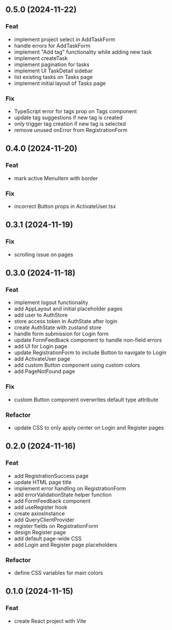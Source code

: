 ## 0.5.0 (2024-11-22)

### Feat

- implement project select in AddTaskForm
- handle errors for AddTaskForm
- implement "Add tag" functionality while adding new task
- implement createTask
- implement pagination for tasks
- implement UI TaskDetail sidebar
- list existing tasks on Tasks page
- implement initial layout of Tasks page

### Fix

- TypeScript error for tags prop on Tags component
- update tag suggestions if new tag is created
- only trigger tag creation if new tag is selected
- remove unused onError from RegistrationForm

## 0.4.0 (2024-11-20)

### Feat

- mark active MenuItem with border

### Fix

- incorrect Button props in ActivateUser.tsx

## 0.3.1 (2024-11-19)

### Fix

- scrolling issue on pages

## 0.3.0 (2024-11-18)

### Feat

- implement logout functionality
- add AppLayout and initial placeholder pages
- add user to AuthStore
- store access token in AuthState after login
- create AuthState with zustand store
- handle form submission for Login form
- update FormFeedback component to handle non-field errors
- add UI for Login page
- update RegistrationForm to include Button to navigate to Login
- add ActivateUser page
- add custom Button component using custom colors
- add PageNotFound page

### Fix

- custom Button component overwrites default type attribute

### Refactor

- update CSS to only apply center on Login and Register pages

## 0.2.0 (2024-11-16)

### Feat

- add RegistrationSuccess page
- update HTML page title
- implement error handling on RegistrationForm
- add errorValidationState helper function
- add FormFeedback component
- add useRegister hook
- create axiosInstance
- add QueryClientProvider
- register fields on RegistrationForm
- design Register page
- add default page-wide CSS
- add Login and Register page placeholders

### Refactor

- define CSS variables for main colors

## 0.1.0 (2024-11-15)

### Feat

- create React project with Vite
